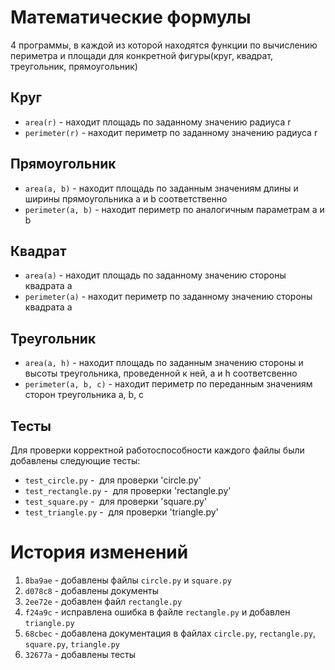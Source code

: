 # Математические формулы
4 программы, в каждой из которой находятся функции по вычислению периметра и площади для конкретной фигуры(круг, квадрат, треугольник, прямоугольник)
## Круг
- `area(r)` - находит площадь по заданному значению радиуса r
- `perimeter(r)` - находит периметр по заданному значению радиуса r

## Прямоугольник
- `area(a, b)` - находит площадь по заданным значениям длины и ширины прямоугольника a и b соответственно
- `perimeter(a, b)` - находит периметр по аналогичным параметрам a и b

## Квадрат
- `area(a)` - находит площадь по заданному значению стороны квадрата a
- `perimeter(a)` - находит периметр по заданному значению стороны квадрата a

## Треугольник
- `area(a, h)` - находит площадь по заданным значению стороны и высоты треугольника, проведенной к ней, a и h соответсвенно
- `perimeter(a, b, с)` - находит периметр по переданным значениям сторон треугольника a, b, c

## Тесты
Для проверки корректной работоспособности каждого файлы были добавлены следующие тесты:
- `test_circle.py` -  для проверки 'circle.py'
- `test_rectangle.py` -  для проверки 'rectangle.py'
- `test_square.py` -  для проверки 'square.py'
- `test_triangle.py` -  для проверки 'triangle.py'

# История изменений
1. `8ba9ae` - добавлены файлы `circle.py` и `square.py`
2. `d078c8` - добавлены документы
3. `2ee72e` - добавлен файл `rectangle.py`
4. `f24a9c` - исправлена ошибка в файле `rectangle.py` и добавлен `triangle.py`
5. `68cbec` - добавлена документация в файлах `circle.py`, `rectangle.py`, `square.py`, `triangle.py`
6. `32677a` - добавлены тесты